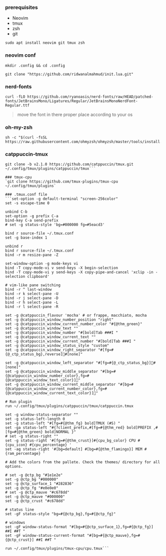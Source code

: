 ### prerequisites
- Neovim
- tmux
- zsh
- git
```
sudo apt install neovim git tmux zsh
```
### neovim conf
```
mkdir .config && cd .config
```
```
git clone "https://github.com/ridwanalmahmud/init.lua.git"
```
### nerd-fonts
```
curl -fLO https://github.com/ryanoasis/nerd-fonts/raw/HEAD/patched-fonts/JetBrainsMono/Ligatures/Regular/JetBrainsMonoNerdFont-Regular.ttf
```
> move the font in there proper place according to your os
### oh-my-zsh
```
sh -c "$(curl -fsSL https://raw.githubusercontent.com/ohmyzsh/ohmyzsh/master/tools/install.sh)"
```

### catppuccin-tmux
```mkdir -p ~/.config/tmux/plugins/catppuccin
git clone -b v2.1.0 https://github.com/catppuccin/tmux.git ~/.config/tmux/plugins/catppuccin/tmux```

### tmux-cpu
`git clone https://github.com/tmux-plugins/tmux-cpu ~/.config/tmux/plugins`

### .tmux.conf file
```set-option -g default-terminal "screen-256color"
set -s escape-time 0

unbind C-b
set-option -g prefix C-a
bind-key C-a send-prefix
# set -g status-style 'bg=#000000 fg=#5eacd3'

bind r source-file ~/.tmux.conf
set -g base-index 1

unbind r
bind r source-file ~/.tmux.conf
bind -r m resize-pane -Z

set-window-option -g mode-keys vi
bind -T copy-mode-vi v send-keys -X begin-selection
bind -T copy-mode-vi y send-keys -X copy-pipe-and-cancel 'xclip -in -selection clipboard'

# vim-like pane switching
bind -r ^ last-window
bind -r k select-pane -U
bind -r j select-pane -D
bind -r h select-pane -L
bind -r l select-pane -R

set -g @catppuccin_flavour 'mocha' # or frappe, macchiato, mocha
set -g @catppuccin_window_number_position "right"
set -g @catppuccin_window_current_number_color "#{@thm_green}"
set -g @catppuccin_window_text ""
set -g @catppuccin_window_number "#[bold]Tab ###I "
set -g @catppuccin_window_current_text ""
set -g @catppuccin_window_current_number "#[bold]Tab ###I "
set -g @catppuccin_window_status_style "custom"
set -g @catppuccin_window_right_separator "#[fg=#{@_ctp_status_bg},reverse]#[none]"

set -g @catppuccin_window_left_separator "#[fg=#{@_ctp_status_bg}]#[none]"
set -g @catppuccin_window_middle_separator "#[bg=#{@catppuccin_window_number_color},fg=#{@catppuccin_window_text_color}]"
set -g @catppuccin_window_current_middle_separator "#[bg=#{@catppuccin_window_current_number_color},fg=#{@catppuccin_window_current_text_color}]"

# Run plugin
run ~/.config/tmux/plugins/catppuccin/tmux/catppuccin.tmux

set -g window-status-separator ""
set -g status-left-length 0
set -g status-left "#[fg=#{@thm_fg} bold]TMUX (#S) "
set -ga status-left "#{?client_prefix,#[fg=#{@thm_red} bold]PREFIX ,#[fg=#{@thm_green} bold]NORMAL }"
# set -g status-right ""
set -g status-right '#[fg=#{@thm_crust}]#{cpu_bg_color} CPU #{cpu_icon} #{cpu_percentage} '
set -ag status-right '#[bg=default] #[bg=#{@thm_flamingo}] MEM #{ram_percentage} '

# Add the colors from the pallete. Check the themes/ directory for all options.

# set -g @ctp_bg "#1e1e2e"
set -g @ctp_bg "#000000"
set -g @ctp_surface_1 "#282836"
set -g @ctp_fg "#e0e0e0"
# set -g @ctp_mauve "#c678dd"
set -g @ctp_mauve "#000000"
set -g @ctp_crust "#c678dd"

# status line
set -gF status-style "bg=#{@ctp_bg},fg=#{@ctp_fg}"

# windows
set -gF window-status-format "#[bg=#{@ctp_surface_1},fg=#{@ctp_fg}] ##I ##T "
set -gF window-status-current-format "#[bg=#{@ctp_mauve},fg=#{@ctp_crust}] ##I ##T "

run ~/.config/tmux/plugins/tmux-cpu/cpu.tmux```
